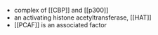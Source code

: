 - complex of [[CBP]] and [[p300]] 
- an activating histone acetyltransferase, [[HAT]]
- [[PCAF]] is an associated factor 
